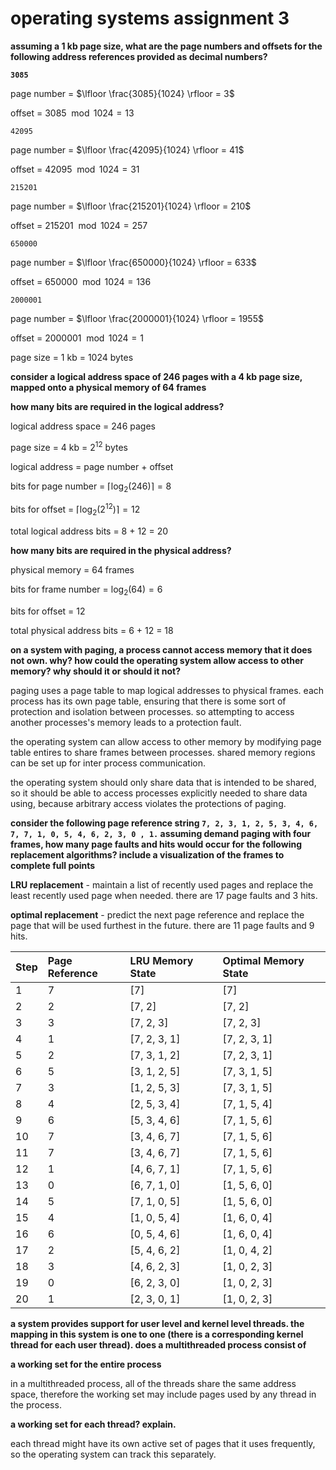 #  operating systems assignment 3

**assuming a 1 kb page size, what are the page numbers and offsets for the following address references provided as decimal numbers?**

**`3085`**

page number = $\lfloor \frac{3085}{1024} \rfloor = 3$

offset = $3085 \mod 1024 = 13$

`42095`

page number = $\lfloor \frac{42095}{1024} \rfloor = 41$

offset = $42095 \mod 1024 = 31$

`215201`

page number = $\lfloor \frac{215201}{1024} \rfloor = 210$

offset = $215201 \mod 1024 = 257$

`650000`

page number = $\lfloor \frac{650000}{1024} \rfloor = 633$

offset = $650000 \mod 1024 = 136$

`2000001`

page number = $\lfloor \frac{2000001}{1024} \rfloor = 1955$

offset = $2000001 \mod 1024 = 1$

page size = 1 kb = 1024 bytes

**consider a logical address space of 246 pages with a 4 kb page size, mapped onto a physical memory of 64 frames**

**how many bits are required in the logical address?**

logical address space = 246 pages

page size = 4 kb = $2^{12}$ bytes

logical address = page number + offset

bits for page number = $\lceil \log_2 (246) \rceil = 8$

bits for offset = $\lceil \log_2 (2^{12}) \rceil = 12$

total logical address bits = 8 + 12 = 20

**how many bits are required in the physical address?**

physical memory = 64 frames

bits for frame number = $\log_2 (64) = 6$

bits for offset = 12

total physical address bits = 6 + 12 = 18

**on a system with paging, a process cannot access memory that it does not own.  why?  how could the operating system allow access to other memory?  why should it or should it not?**

paging uses a page table to map logical addresses to physical frames.  each process has its own page table, ensuring that there is some sort of protection and isolation between processes.  so attempting to access another processes's memory leads to a protection fault.

the operating system can allow access to other memory by modifying page table entires to share frames between processes.  shared memory regions can be set up for inter process communication.

the operating system should only share data that is intended to be shared, so it should be able to access processes explicitly needed to share data using, because arbitrary access violates the protections of paging.
   
**consider the following page reference string `7, 2, 3, 1, 2, 5, 3, 4, 6, 7, 7, 1, 0, 5, 4, 6, 2, 3, 0 , 1.` assuming demand paging with four frames, how many page faults and hits would occur for the following replacement algorithms?  include a visualization of the frames to complete full points**

**LRU replacement** -  maintain a list of recently used pages and replace the least recently used page when needed.  there are 17 page faults and 3 hits.

**optimal replacement** -  predict the next page reference and replace the page that will be used furthest in the future.  there are 11 page faults and 9 hits.

| Step | Page Reference | LRU Memory State | Optimal Memory State |
|:---|:---|:---|:---|
| 1 | 7 | [7] | [7] |
| 2 | 2 | [7, 2] | [7, 2] |
| 3 | 3 | [7, 2, 3] | [7, 2, 3] |
| 4 | 1 | [7, 2, 3, 1] | [7, 2, 3, 1] |
| 5 | 2 | [7, 3, 1, 2] | [7, 2, 3, 1] |
| 6 | 5 | [3, 1, 2, 5] | [7, 3, 1, 5] |
| 7 | 3 | [1, 2, 5, 3] | [7, 3, 1, 5] |
| 8 | 4 | [2, 5, 3, 4] | [7, 1, 5, 4] |
| 9 | 6 | [5, 3, 4, 6] | [7, 1, 5, 6] |
| 10 | 7 | [3, 4, 6, 7] | [7, 1, 5, 6] |
| 11 | 7 | [3, 4, 6, 7] | [7, 1, 5, 6] |
| 12 | 1 | [4, 6, 7, 1] | [7, 1, 5, 6] |
| 13 | 0 | [6, 7, 1, 0] | [1, 5, 6, 0] |
| 14 | 5 | [7, 1, 0, 5] | [1, 5, 6, 0] |
| 15 | 4 | [1, 0, 5, 4] | [1, 6, 0, 4] |
| 16 | 6 | [0, 5, 4, 6] | [1, 6, 0, 4] |
| 17 | 2 | [5, 4, 6, 2] | [1, 0, 4, 2] |
| 18 | 3 | [4, 6, 2, 3] | [1, 0, 2, 3] |
| 19 | 0 | [6, 2, 3, 0] | [1, 0, 2, 3] |
| 20 | 1 | [2, 3, 0, 1] | [1, 0, 2, 3] |

**a system provides support for user level and kernel level threads.  the mapping in this system is one to one (there is a corresponding kernel thread for each user thread).  does a multithreaded process consist of**
   
**a working set for the entire process**

in a multithreaded process, all of the threads share the same address space, therefore the working set may include pages used by any thread in the process.

**a working set for each thread?  explain.**

each thread might have its own active set of pages that it uses frequently, so the operating system can track this separately.

